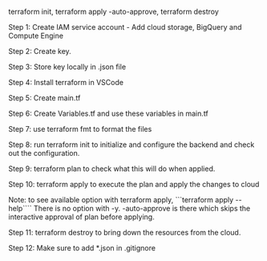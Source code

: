 terraform init, terraform apply -auto-approve, terraform destroy


Step 1: 
Create IAM service account - Add cloud storage, BigQuery and Compute Engine

Step 2:
Create key.

Step 3:
Store key locally in .json file

Step 4:
Install terraform in VSCode

Step 5:
Create main.tf

Step 6:
Create Variables.tf and use these variables in main.tf

Step 7:
use terraform fmt to format the files

Step 8:
run terraform init to initialize and configure the backend and check out the configuration.

Step 9:
terraform plan to check what this will do when applied.

Step 10:
terraform apply to execute the plan and apply the changes to cloud 

Note:
to see available option with terraform apply, ```terraform apply --help````
There is no option with -y. -auto-approve is there which skips the interactive approval of plan before applying. 

Step 11:
terraform destroy to bring down the resources from the cloud.

Step 12:
Make sure to add *.json in .gitignore